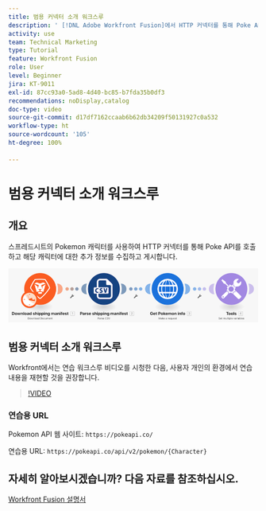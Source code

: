```yaml
---
title: 범용 커넥터 소개 워크스루
description: ' [!DNL Adobe Workfront Fusion]에서 HTTP 커넥터를 통해 Poke API를 호출하여 Pokemon 캐릭터에 대한 정보를 수집하고 게시하는 방법을 알아봅니다.'
activity: use
team: Technical Marketing
type: Tutorial
feature: Workfront Fusion
role: User
level: Beginner
jira: KT-9011
exl-id: 87cc93a0-5ad8-4d40-bc85-b7fda35b0df3
recommendations: noDisplay,catalog
doc-type: video
source-git-commit: d17df7162ccaab6b62db34209f50131927c0a532
workflow-type: ht
source-wordcount: '105'
ht-degree: 100%

---
```


# 범용 커넥터 소개 워크스루

## 개요

스프레드시트의 Pokemon 캐릭터를 사용하여 HTTP 커넥터를 통해 Poke API를 호출하고 해당 캐릭터에 대한 추가 정보를 수집하고 게시합니다.

![Fusion 시나리오의 이미지](assets/universal-connectors-and-routing-1.png)

## 범용 커넥터 소개 워크스루

Workfront에서는 연습 워크스루 비디오를 시청한 다음, 사용자 개인의 환경에서 연습 내용을 재현할 것을 권장합니다.

>[!VIDEO](https://video.tv.adobe.com/v/3416562/?quality=12&learn=on&enablevpops&captions=kor)

### 연습용 URL

Pokemon API 웹 사이트: `https://pokeapi.co/`

연습용 URL: `https://pokeapi.co/api/v2/pokemon/{Character}`


## 자세히 알아보시겠습니까? 다음 자료를 참조하십시오.

[Workfront Fusion 설명서](https://experienceleague.adobe.com/docs/workfront/using/adobe-workfront-fusion/workfront-fusion-2.html?lang=ko-KR)
